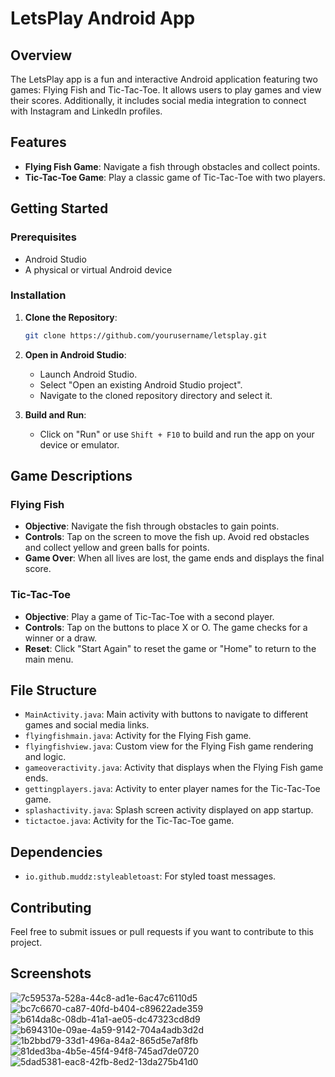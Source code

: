 # LetsPlay Android App

## Overview

The LetsPlay app is a fun and interactive Android application featuring two games: Flying Fish and Tic-Tac-Toe. It allows users to play games and view their scores. Additionally, it includes social media integration to connect with Instagram and LinkedIn profiles.

## Features

- **Flying Fish Game**: Navigate a fish through obstacles and collect points.
- **Tic-Tac-Toe Game**: Play a classic game of Tic-Tac-Toe with two players.


## Getting Started

### Prerequisites

- Android Studio
- A physical or virtual Android device

### Installation

1. **Clone the Repository**:
   ```sh
   git clone https://github.com/yourusername/letsplay.git
   ```
   
2. **Open in Android Studio**:
   - Launch Android Studio.
   - Select "Open an existing Android Studio project".
   - Navigate to the cloned repository directory and select it.

3. **Build and Run**:
   - Click on "Run" or use `Shift + F10` to build and run the app on your device or emulator.

## Game Descriptions

### Flying Fish

- **Objective**: Navigate the fish through obstacles to gain points.
- **Controls**: Tap on the screen to move the fish up. Avoid red obstacles and collect yellow and green balls for points.
- **Game Over**: When all lives are lost, the game ends and displays the final score.

### Tic-Tac-Toe

- **Objective**: Play a game of Tic-Tac-Toe with a second player.
- **Controls**: Tap on the buttons to place X or O. The game checks for a winner or a draw.
- **Reset**: Click "Start Again" to reset the game or "Home" to return to the main menu.

## File Structure

- `MainActivity.java`: Main activity with buttons to navigate to different games and social media links.
- `flyingfishmain.java`: Activity for the Flying Fish game.
- `flyingfishview.java`: Custom view for the Flying Fish game rendering and logic.
- `gameoveractivity.java`: Activity that displays when the Flying Fish game ends.
- `gettingplayers.java`: Activity to enter player names for the Tic-Tac-Toe game.
- `splashactivity.java`: Splash screen activity displayed on app startup.
- `tictactoe.java`: Activity for the Tic-Tac-Toe game.

## Dependencies

- `io.github.muddz:styleabletoast`: For styled toast messages.

## Contributing

Feel free to submit issues or pull requests if you want to contribute to this project.

## Screenshots
![7c59537a-528a-44c8-ad1e-6ac47c6110d5](https://github.com/user-attachments/assets/fa7e2eb7-4e9f-4b24-bda5-2487d1df5221)
![bc7c6670-ca87-40fd-b404-c89622ade359](https://github.com/user-attachments/assets/2a66237b-331d-4bfc-872e-28126a4f1716)
![b614da8c-08db-41a1-ae05-dc47323cd8d9](https://github.com/user-attachments/assets/101013e3-d4cc-4802-ae06-2ab48f521f6a)
![b694310e-09ae-4a59-9142-704a4adb3d2d](https://github.com/user-attachments/assets/2f3ed3a0-674e-41c7-9b0c-66412490dd86)
![1b2bbd79-33d1-496a-84a2-865d5e7af8fb](https://github.com/user-attachments/assets/1891ca92-1daa-45da-8332-e010147a65ab)
![81ded3ba-4b5e-45f4-94f8-745ad7de0720](https://github.com/user-attachments/assets/714ec55d-b5d4-4fdb-b628-ad7506d087d6)
![5dad5381-eac8-42fb-8ed2-13da275b41d0](https://github.com/user-attachments/assets/98d5ab6f-09af-4cd6-b8a9-42cbcc607919)








